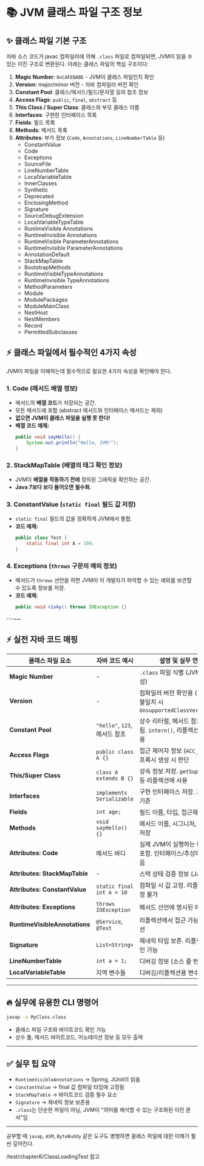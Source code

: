 # 📚 JVM 클래스 파일 구조 정보

## ✨ 클래스 파일 기본 구조
자바 소스 코드가 javac 컴파일러에 의해 `.class` 파일로 컴파일되면, JVM이 읽을 수 있는 이진 구조로 변환된다. 아래는 클래스 파일의 핵심 구조이다:


1. **Magic Number**: `0xCAFEBABE` - JVM이 클래스 파일인지 확인
2. **Version**: major/minor 버전 - 자바 컴파일러 버전 확인
3. **Constant Pool**: 클래스/메서드/필드/문자열 등의 참조 정보
4. **Access Flags**: `public`, `final`, `abstract` 등
5. **This Class / Super Class**: 클래스와 부모 클래스 이름
6. **Interfaces**: 구현한 인터페이스 목록
7. **Fields**: 필드 목록
8. **Methods**: 메서드 목록
9. **Attributes**: 부가 정보 (`Code`, `Annotations`, `LineNumberTable` 등)
   - ConstantValue
   - Code
   - Exceptions
   - SourceFile
   - LineNumberTable
   - LocalVariableTable
   - InnerClasses
   - Synthetic
   - Deprecated
   - EnclosingMethod
   - Signature
   - SourceDebugExtension
   - LocalVariableTypeTable
   - RuntimeVisible Annotations
   - RuntimeInvisible Annotations
   - RuntimeVisible ParameterAnnotations
   - RuntimeInvisible ParameterAnnotations
   - AnnotationDefault
   - StackMapTable
   - BootstrapMethods
   - RuntimeVisibleTypeAnnotations
   - RuntimeInvisible TypeAnnotations
   - MethodParameters
   - Module
   - ModulePackages
   - ModuleMainClass
   - NestHost
   - NestMembers
   - Record
   - PermittedSubclasses
   
## ⚡ **클래스 파일에서 필수적인 4가지 속성**
JVM이 파일을 이해하는데 필수적으로 필요한 4가지 속성을 확인해야 한다.

### 1. **Code (메서드 배열 정보)**
- 메서드의 **배열 코드**가 저장되는 공간.
- 모든 메서드에 포함 (abstract 메서드와 인터페이스 메서드는 제외)
- **없으면 JVM이 클래스 파일을 실행 못 한다!**
- **배열 코드 예제:**
  ```java
  public void sayHello() {
      System.out.println("Hello, JVM!");
  }
  ```

### 2. **StackMapTable (배열의 태그 확인 정보)**
- JVM이 **배열을 작동하기 전에** 정의된 그래픽을 확인하는 공간.
- **Java 7보다 보다 들어오면 필수화.**


### 3. **ConstantValue (`static final` 필드 값 저장)**
- `static final` 필드의 값을 정확하게 JVM에서 통합.
- **코드 예제:**
  ```java
  public class Test {
      static final int A = 100;
  }
  ```

### 4. **Exceptions (`throws` 구문의 예외 정보)**
- 메서드가 `throws` 선언을 하면 JVM이 이 개발자가 파악할 수 있는 예외를 보관할 수 있도록 정보를 저장.
- **코드 예제:**
  ```java
  public void risky() throws IOException {}
  ```

---~~

## ⚡ 실전 자바 코드 매핑

| 클래스 파일 요소 | 자바 코드 예시 | 설명 및 실무 연관성 |
|------------------|----------------|----------------------|
| **Magic Number** | - | `.class` 파일 식별 (JVM이 자동 생성) |
| **Version** | - | 컴파일러 버전 확인용 (실행 JVM과 불일치 시 `UnsupportedClassVersionError`) |
| **Constant Pool** | `"hello"`, `123`, 메서드 참조 | 상수 리터럴, 메서드 참조 등이 저장됨. `intern()`, 리플렉션 등에서 사용 |
| **Access Flags** | `public class A {}` | 접근 제어자 정보 (`ACC_PUBLIC` 등), 프록시 생성 시 판단 |
| **This/Super Class** | `class A extends B {}` | 상속 정보 저장. `getSuperclass()` 등 리플렉션에 사용 |
| **Interfaces** | `implements Serializable` | 구현 인터페이스 저장. 프록시 생성 기준 |
| **Fields** | `int age;` | 필드 이름, 타입, 접근제어자 저장 |
| **Methods** | `void sayHello() {}` | 메서드 이름, 시그니처, 바이트코드 저장 |
| **Attributes: Code** | 메서드 바디 | 실제 JVM이 실행하는 바이트코드 포함. 인터페이스/추상메서드는 없음 |
| **Attributes: StackMapTable** | - | 스택 상태 검증 정보 (Java 7+) |
| **Attributes: ConstantValue** | `static final int A = 10` | 컴파일 시 값 고정. 리플렉션으로 수정 불가 |
| **Attributes: Exceptions** | `throws IOException` | 메서드 선언에 명시된 예외 정보 |
| **RuntimeVisibleAnnotations** | `@Service`, `@Test` | 리플렉션에서 접근 가능한 어노테이션 |
| **Signature** | `List<String>` | 제네릭 타입 보존. 리플렉션으로 확인 가능 |
| **LineNumberTable** | `int a = 1;` | 디버깅 정보 (소스 줄 번호) |
| **LocalVariableTable** | 지역 변수들 | 디버깅/리플렉션용 변수 이름 정보 |

---

## 🔥 실무에 유용한 CLI 명령어

```bash
javap -v MyClass.class
```

- 클래스 파일 구조와 바이트코드 확인 가능
- 상수 풀, 메서드 바이트코드, 어노테이션 정보 등 모두 출력

---

## ✅ 실무 팁 요약

- `RuntimeVisibleAnnotations` → Spring, JUnit이 읽음
- `ConstantValue` → final 값 컴파일 타임에 고정됨
- `StackMapTable` → 바이트코드 검증 필수 요소
- `Signature` → 제네릭 정보 보존용
- `.class`는 단순한 파일이 아님, JVM이 "의미를 해석할 수 있는 구조화된 이진 문서"임

---

공부할 때 `javap`, `ASM`, `ByteBuddy` 같은 도구도 병행하면 클래스 파일에 대한 이해가 훨씬 깊어진다.

/test/chapter6/ClassLoadingTest 참고



